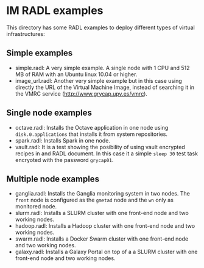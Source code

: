 # IM RADL examples

This directory has some RADL examples to deploy different types of virtual infrastructures: 

## Simple examples

* simple.radl: A very simple example. A single node with 1 CPU and 512 MB of RAM with an Ubuntu linux 10.04 or higher.
* image_url.radl: Another very simple example but in this case using directly the URL of the Virtual Machine Image, instead of searching it in the VMRC service (http://www.grycap.upv.es/vmrc).

## Single node examples

* octave.radl: Installs the Octave application in one node using ``disk.0.applications`` that installs it from system repositories.
* spark.radl: Installs Spark in one node.
* vault.radl: It is a test showing the posibility of using vault encrypted recipes in and RADL document. In this case it a simple ``sleep 30`` test task encryoted with the password ``grycap01``.

## Multiple node examples

* ganglia.radl: Installs the Ganglia monitoring system in two nodes. The ``front`` node is configured as the ``gmetad`` node and the ``wn`` only as monitored node.
* slurm.radl: Installs a SLURM cluster with one front-end node and two working nodes.
* hadoop.radl: Installs a Hadoop cluster with one front-end node and two working nodes.
* swarm.radl: Installs a Docker Swarm cluster with one front-end node and two working nodes.
* galaxy.radl: Installs a Galaxy Portal on top of a a SLURM cluster with one front-end node and two working nodes.
